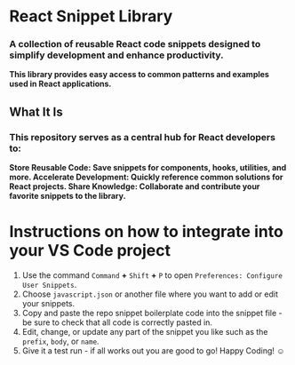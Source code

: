 # React Snippet Library
### A collection of reusable React code snippets designed to simplify development and enhance productivity. 
**This library provides easy access to common patterns and examples used in React applications.**

## What It Is
### This repository serves as a central hub for React developers to:

**Store Reusable Code: Save snippets for components, hooks, utilities, and more.
Accelerate Development: Quickly reference common solutions for React projects.
Share Knowledge: Collaborate and contribute your favorite snippets to the library.** 

# Instructions on how to integrate into your VS Code project
1. Use the command `Command` **+** `Shift` **+** `P` to open `Preferences: Configure User Snippets`.
2. Choose `javascript.json` or another file where you want to add or edit your snippets.
3. Copy and paste the repo snippet boilerplate code into the snippet file - be sure to check that all code is correctly pasted in.
4. Edit, change, or update any part of the snippet you like such as the `prefix`, `body`, or `name`.
5. Give it a test run - if all works out you are good to go! Happy Coding! ☺️
